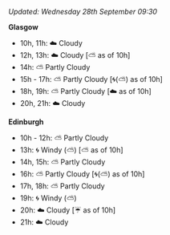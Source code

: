 *Updated: Wednesday 28th September 09:30*

**Glasgow**

* 10h, 11h: :cloud: Cloudy
* 12h, 13h: :cloud: Cloudy [:partly_sunny: as of 10h]
* 14h: :partly_sunny: Partly Cloudy
* 15h - 17h: :partly_sunny: Partly Cloudy [:cyclone:(:partly_sunny:) as of 10h]
* 18h, 19h: :partly_sunny: Partly Cloudy [:cloud: as of 10h]
* 20h, 21h: :cloud: Cloudy

**Edinburgh**

* 10h - 12h: :partly_sunny: Partly Cloudy
* 13h: :cyclone: Windy (:partly_sunny:) [:partly_sunny: as of 10h]
* 14h, 15h: :partly_sunny: Partly Cloudy
* 16h: :partly_sunny: Partly Cloudy [:cyclone:(:partly_sunny:) as of 10h]
* 17h, 18h: :partly_sunny: Partly Cloudy
* 19h: :cyclone: Windy (:partly_sunny:)
* 20h: :cloud: Cloudy [:umbrella: as of 10h]
* 21h: :cloud: Cloudy
